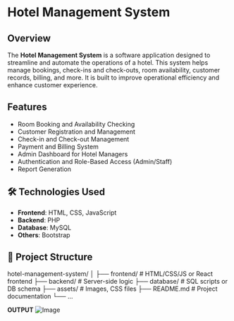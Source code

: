 # Hotel Management System

##  Overview
The **Hotel Management System** is a software application designed to streamline and automate the operations of a hotel. This system helps manage bookings, check-ins and check-outs, room availability, customer records, billing, and more. It is built to improve operational efficiency and enhance customer experience.

## Features

- Room Booking and Availability Checking
- Customer Registration and Management
- Check-in and Check-out Management
- Payment and Billing System
- Admin Dashboard for Hotel Managers
- Authentication and Role-Based Access (Admin/Staff)
- Report Generation

## 🛠️ Technologies Used

- **Frontend**: HTML, CSS, JavaScript 
- **Backend**: PHP 
- **Database**: MySQL 
- **Others**: Bootstrap

## 📁 Project Structure
hotel-management-system/
│
├── frontend/           # HTML/CSS/JS or React frontend
├── backend/            # Server-side logic
├── database/           # SQL scripts or DB schema
├── assets/             # Images, CSS files
├── README.md           # Project documentation
└── ...

**OUTPUT**
![Image](https://github.com/user-attachments/assets/3bd6a800-a439-411e-84a7-9cc8c6c733c5)
